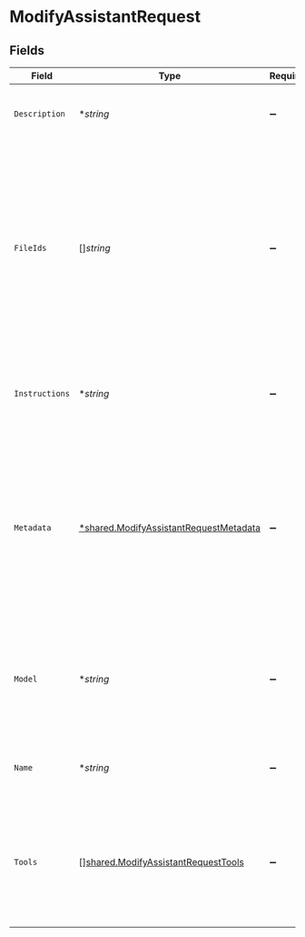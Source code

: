 # ModifyAssistantRequest


## Fields

| Field                                                                                                                                                                                                                                                                                                                          | Type                                                                                                                                                                                                                                                                                                                           | Required                                                                                                                                                                                                                                                                                                                       | Description                                                                                                                                                                                                                                                                                                                    |
| ------------------------------------------------------------------------------------------------------------------------------------------------------------------------------------------------------------------------------------------------------------------------------------------------------------------------------ | ------------------------------------------------------------------------------------------------------------------------------------------------------------------------------------------------------------------------------------------------------------------------------------------------------------------------------ | ------------------------------------------------------------------------------------------------------------------------------------------------------------------------------------------------------------------------------------------------------------------------------------------------------------------------------ | ------------------------------------------------------------------------------------------------------------------------------------------------------------------------------------------------------------------------------------------------------------------------------------------------------------------------------ |
| `Description`                                                                                                                                                                                                                                                                                                                  | **string*                                                                                                                                                                                                                                                                                                                      | :heavy_minus_sign:                                                                                                                                                                                                                                                                                                             | The description of the assistant. The maximum length is 512 characters.<br/>                                                                                                                                                                                                                                                   |
| `FileIds`                                                                                                                                                                                                                                                                                                                      | []*string*                                                                                                                                                                                                                                                                                                                     | :heavy_minus_sign:                                                                                                                                                                                                                                                                                                             | A list of [File](/docs/api-reference/files) IDs attached to this assistant. There can be a maximum of 20 files attached to the assistant. Files are ordered by their creation date in ascending order. If a file was previosuly attached to the list but does not show up in the list, it will be deleted from the assistant.<br/> |
| `Instructions`                                                                                                                                                                                                                                                                                                                 | **string*                                                                                                                                                                                                                                                                                                                      | :heavy_minus_sign:                                                                                                                                                                                                                                                                                                             | The system instructions that the assistant uses. The maximum length is 32768 characters.<br/>                                                                                                                                                                                                                                  |
| `Metadata`                                                                                                                                                                                                                                                                                                                     | [*shared.ModifyAssistantRequestMetadata](../../../pkg/models/shared/modifyassistantrequestmetadata.md)                                                                                                                                                                                                                         | :heavy_minus_sign:                                                                                                                                                                                                                                                                                                             | Set of 16 key-value pairs that can be attached to an object. This can be useful for storing additional information about the object in a structured format. Keys can be a maximum of 64 characters long and values can be a maxium of 512 characters long.<br/>                                                                |
| `Model`                                                                                                                                                                                                                                                                                                                        | **string*                                                                                                                                                                                                                                                                                                                      | :heavy_minus_sign:                                                                                                                                                                                                                                                                                                             | ID of the model to use. You can use the [List models](/docs/api-reference/models/list) API to see all of your available models, or see our [Model overview](/docs/models/overview) for descriptions of them.<br/>                                                                                                              |
| `Name`                                                                                                                                                                                                                                                                                                                         | **string*                                                                                                                                                                                                                                                                                                                      | :heavy_minus_sign:                                                                                                                                                                                                                                                                                                             | The name of the assistant. The maximum length is 256 characters.<br/>                                                                                                                                                                                                                                                          |
| `Tools`                                                                                                                                                                                                                                                                                                                        | [][shared.ModifyAssistantRequestTools](../../../pkg/models/shared/modifyassistantrequesttools.md)                                                                                                                                                                                                                              | :heavy_minus_sign:                                                                                                                                                                                                                                                                                                             | A list of tool enabled on the assistant. There can be a maximum of 128 tools per assistant. Tools can be of types `code_interpreter`, `retrieval`, or `function`.<br/>                                                                                                                                                         |
